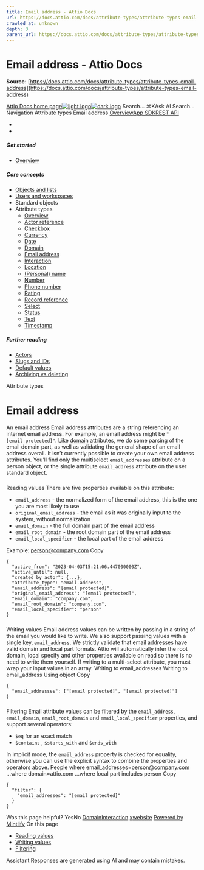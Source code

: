 ```yaml
---
title: Email address - Attio Docs
url: https://docs.attio.com/docs/attribute-types/attribute-types-email-address
crawled_at: unknown
depth: 3
parent_url: https://docs.attio.com/docs/attribute-types/attribute-types-timestamp
---
```


# Email address - Attio Docs

**Source:** [https://docs.attio.com/docs/attribute-types/attribute-types-email-address](https://docs.attio.com/docs/attribute-types/attribute-types-email-address)

[Attio Docs home page![light logo](https://mintlify.s3.us-west-1.amazonaws.com/attio/logo/light.svg)![dark logo](https://mintlify.s3.us-west-1.amazonaws.com/attio/logo/dark.svg)](https://docs.attio.com/)
Search...
⌘KAsk AI
Search...
Navigation
Attribute types
Email address
[Overview](https://docs.attio.com/docs/overview)[App SDK](https://docs.attio.com/sdk/introduction)[REST API](https://docs.attio.com/rest-api/overview)
* [](https://build.attio.com/)
* [](https://attio.com/help)
##### Get started
  * [Overview](https://docs.attio.com/docs/overview)


##### Core concepts
  * [Objects and lists](https://docs.attio.com/docs/objects-and-lists)
  * [Users and workspaces](https://docs.attio.com/docs/users-and-workspaces)
  * Standard objects
  * Attribute types
    * [Overview](https://docs.attio.com/docs/attribute-types/attribute-types)
    * [Actor reference](https://docs.attio.com/docs/attribute-types/attribute-types-actor-reference)
    * [Checkbox](https://docs.attio.com/docs/attribute-types/attribute-types-checkbox)
    * [Currency](https://docs.attio.com/docs/attribute-types/attribute-types-currency)
    * [Date](https://docs.attio.com/docs/attribute-types/attribute-types-date)
    * [Domain](https://docs.attio.com/docs/attribute-types/attribute-types-domain)
    * [Email address](https://docs.attio.com/docs/attribute-types/attribute-types-email-address)
    * [Interaction](https://docs.attio.com/docs/attribute-types/attribute-types-interaction)
    * [Location](https://docs.attio.com/docs/attribute-types/attribute-types-location)
    * [(Personal) name](https://docs.attio.com/docs/attribute-types/attribute-types-personal-name)
    * [Number](https://docs.attio.com/docs/attribute-types/attribute-types-number)
    * [Phone number](https://docs.attio.com/docs/attribute-types/attribute-types-phone-number)
    * [Rating](https://docs.attio.com/docs/attribute-types/attribute-types-rating)
    * [Record reference](https://docs.attio.com/docs/attribute-types/attribute-types-record-reference)
    * [Select](https://docs.attio.com/docs/attribute-types/attribute-types-select)
    * [Status](https://docs.attio.com/docs/attribute-types/attribute-types-status)
    * [Text](https://docs.attio.com/docs/attribute-types/attribute-types-text)
    * [Timestamp](https://docs.attio.com/docs/attribute-types/attribute-types-timestamp)


##### Further reading
  * [Actors](https://docs.attio.com/docs/actors)
  * [Slugs and IDs](https://docs.attio.com/docs/slugs-and-ids)
  * [Default values](https://docs.attio.com/docs/default-values)
  * [Archiving vs deleting](https://docs.attio.com/docs/archiving-vs-deleting)


Attribute types
# Email address
An email address
Email address attributes are a string referencing an internet email address. For example, an email address might be `"[email protected]"`. Like [domain](https://docs.attio.com/docs/attribute-types/attribute-types-domain) attributes, we do some parsing of the email domain part, as well as validating the general shape of an email address overall.
It isn’t currently possible to create your own email address attributes. You’ll find only the multiselect `email_addresses` attribute on a person object, or the single attribute `email_address` attribute on the user standard object.
### 
[​](https://docs.attio.com/docs/attribute-types/attribute-types-email-address#reading-values)
Reading values
There are five properties available on this attribute:
  * `email_address` - the normalized form of the email address, this is the one you are most likely to use
  * `original_email_address` - the email as it was originally input to the system, without normalization
  * `email_domain` - the full domain part of the email address
  * `email_root_domain` - the root domain part of the email address
  * `email_local_specifier` - the local part of the email address


Example: person@company.com
Copy
```
{
  "active_from": "2023-04-03T15:21:06.447000000Z",
  "active_until": null,
  "created_by_actor": {...},
  "attribute_type": "email-address",
  "email_address": "[email protected]",
  "original_email_address": "[email protected]",
  "email_domain": "company.com",
  "email_root_domain": "company.com",
  "email_local_specifier": "person"
}
```

### 
[​](https://docs.attio.com/docs/attribute-types/attribute-types-email-address#writing-values)
Writing values
Email address values can be written by passing in a string of the email you would like to write.
We also support passing values with a single key, `email_address`.
We strictly validate that email addresses have valid domain and local part formats.
Attio will automatically infer the root domain, local specify and other properties available on read so there is no need to write them yourself.
If writing to a multi-select attribute, you must wrap your input values in an array.
Writing to email_addresses
Writing to email_address
Using object
Copy
```
{
  "email_addresses": ["[email protected]", "[email protected]"]
}
```

### 
[​](https://docs.attio.com/docs/attribute-types/attribute-types-email-address#filtering)
Filtering
Email attribute values can be filtered by the `email_address`, `email_domain`, `email_root_domain` and `email_local_specifier` properties, and support several operators:
  * `$eq` for an exact match
  * `$contains` , `$starts_with` and `$ends_with`


In implicit mode, the `email_address` property is checked for equality, otherwise you can use the explicit syntax to combine the properties and operators above.
People where email_addresses=person@company.com
...where domain=attio.com
...where local part includes person
Copy
```
{
  "filter": {
    "email_addresses": "[email protected]"
  }
}
```

Was this page helpful?
YesNo
[Domain](https://docs.attio.com/docs/attribute-types/attribute-types-domain)[Interaction](https://docs.attio.com/docs/attribute-types/attribute-types-interaction)
[x](https://x.com/Attio)[website](https://attio.com)
[Powered by Mintlify](https://mintlify.com/preview-request?utm_campaign=poweredBy&utm_medium=referral&utm_source=docs.attio.com)
On this page
  * [Reading values](https://docs.attio.com/docs/attribute-types/attribute-types-email-address#reading-values)
  * [Writing values](https://docs.attio.com/docs/attribute-types/attribute-types-email-address#writing-values)
  * [Filtering](https://docs.attio.com/docs/attribute-types/attribute-types-email-address#filtering)


Assistant
Responses are generated using AI and may contain mistakes.

